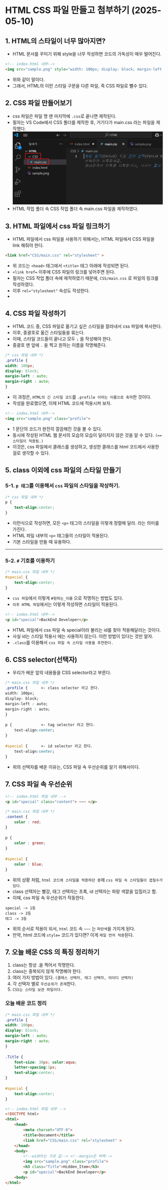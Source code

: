 # HTML CSS 파일 만들고 첨부하기 (2025-05-10)
## 1. HTML의 스타일이 너무 많아지면?
- HTML 문서를 꾸미기 위해 style을 너무 작성하면 코드의 가독성이 매우 떨어진다.
```html
<!-- index.html 내부--> 
<img src="sample.png" style="width: 100px; display: block; margin-left : auto; margin-right : auto;"> 
```
- 위와 같이 말이다.
- 그래서, HTML의 이런 스타일 구문을 다른 파일, 즉 CSS 파일로 뺄수 있다.

## 2. CSS 파일 만들어보기
- css 파일은 파일 명 맨 마지막에 `.css`로 끝나면 제작된다.
- 필자는 VS Code에서 CSS 폴더를 제작한 후, 거기다가 main.css 라는 파일을 제작했다.
![](./히히.png)
- HTML 작업 폴더 속 CSS 작업 폴더 속 main.css 파일을 제작하였다.

## 3. HTML 파일에서 css 파일 링크하기
- HTML 파일에서 css 파일을 사용하기 위해서는, HTML 파일에서 CSS 파일을 link 해줘야 한다.
```html
<link href="CSS/main.css" rel="stylesheet" >
```
- 위 코드는 `<head>` 태그에서 `<title>` 태그 아래에 작성되면 된다.
- `<link href=` 이후에 CSS 파일의 링크를 넣어주면 된다.
- 필자는 CSS 작업 폴더 속에 제작하였기 때문에, `CSS/main.css` 로 파일의 링크를 작성하였다.
- 이후 `rel="stylesheet"` 속성도 작성한다.
- 
## 4. CSS 파일 작성하기
- HTML 코드 중, CSS 파일로 옮기고 싶은 스타일을 잘라내서 css 파일에 복사한다.
- 이후, 중괄호로 옮긴 스타일들을 묶는다.
- 이때, 스타일 코드들이 끝나고 모두 `;` 을 작성해야 한다.
- 중괄호 맨 앞에 `.` 을 찍고 원하는 이름을 작명해준다.
``` css
/* css 파일 내부 */
.profile {
width: 100px; 
display: block; 
margin-left : auto; 
margin-right : auto;
}
```
- 이 과정은, `HTML의 긴 스타일 코드`를 `.profile 이라는 이름으로 축약`한 것이다.
- 작성을 완료했으면, 이제 HTML 코드에 적용시켜 보자.
``` html
<!-- index.html 내부--> 
<img src="sample.png" class="profile">
```
- 1 문단의 코드가 완전히 깔끔해진 것을 볼 수 있다.
- 동시에 작성된 HTML 웹 문서의 모습의 모습이 달라지지 않은 것을 알 수 있다. `(== 스타일이 적용됨.)`
- 이것은, css 파일에서 클래스를 생성하고, 생성한 클래스를 html 코드에서 사용한 걸로 생각할 수 있다.

## 5. class 이외에 css 파일의 스타일 만들기
### 5-1. `p 태그`를 이용해서 `css` 파일의 스타일을 작상하기.
```css
/* css 파일 내부 */
p {
    text-align:center;
}
```
- 이런식으로 작성하면, 모든 `<p>` 태그의 스타일을 이렇게 정렬해 달라. 라는 의미를 가진다.
- HTML 파일 내부의 `<p>` 태그들의 스타일이 적용된다.
- 기본 스타일을 만들 때 유용하다.
---
### 5-2. `#` 기호를 이용하기
```css
/* main.css 파일 내부 */
#special {
    text-align:center;
}
```
- `css 파일`에서 이렇게 `#원하는_이름` 으로 작명하는 방법도 있다.
- `이후 HTML 파일`에서는 이렇게 작성하면 스타일이 적용된다.
``` html
<!-- index.html 내부--> 
<p id="special">BackEnd Developer</p>
```
- HTML 파일에서 css 파일 속 special이라 불리는 id를 찾아 적용해달라는 것이다.
- 사실 id는 스타일 적용시 에는 사용하지 않는다. 이런 방법이 있다는 것만 알자.
- `.class`를 이용해서 `css 파일 속 스타일 사용을 추천한다.`

## 6. CSS selector(선택자)
- 우리가 배운 앞의 내용들을 CSS selector라고 부른다.
``` css
/* main.css 파일 내부 */
.profile {      <- class selector 라고 한다.
width: 100px; 
display: block; 
margin-left : auto; 
margin-right : auto;
}

p {             <- tag selector 라고 한다.
    text-align:center;
}

#special {      <- id selector 라고 한다.
    text-align:center;
}
```
- 위의 선택자를 배운 이유는, CSS 파일 속 우선순위를 알기 위해서이다.
## 7. CSS 파일 속 우선순위
```html
<!-- index.html 파일 내부 -->
<p id="special" class="content"> ~~~ </p>
```
``` css
/* main.css 파일 내부 */
.content {
    color : red;
}

p {
    color : green;
}

#special {
    color : blue;
}
```
- 위의 상황 처럼, `html 코드에 스타일을 적용하던 중`에 `css 파일 속 스타일들이 겹칠수가 있다`.
- class 선택자는 빨강, 태그 선택자는 초록, id 선택자는 파랑 색깔을 입힐러고 함.
- 이때, css 파일 속 우선순위가 작동한다.
```
special -> 1등
class -> 2등
태그 -> 3등
```
- 위의 순서로 적용이 되서, `html` 코드 속 `~~~` 는 `파란색`을 가지게 된다.
- 만약, html 코드에 `style=` 코드가 있다면? 이게 `제일 먼저 적용`된다.

## 7. 오늘 배운 CSS 의 특징 정리하기
1. class는 항상 .을 찍어서 작명한다.
2. class는 중복되지 않게 작명해야 한다.
3. 여러 가지 방법이 있다. `(클래스 선택자, 태그 선택자, 아이디 선택자)`
4. 각 선택자 별로 `우선순위가 존재`한다.
5. `CSS는 스타일 보관 파일이다.`

### 오늘 배운 코드 정리
``` css
/* main.css 파일 내부 */
.profile {
width: 100px; 
display: block; 
margin-left : auto; 
margin-right : auto;
}

.Title {
    font-size: 30px; color:aqua;
    letter-spacing:1px;
    text-align:center;
}

#special {
    text-align:center;
}
```
``` html
<!-- index.html 파일 내부 -->
<!DOCTYPE html>
<html>
    <head>
        <meta charset="UTF-8">
        <title>Document</title>
        <link href="CSS/main.css" rel="stylesheet" >
    </head>
    <body>
        <!--width는 가로 값--> <!--margin은 여백-->
        <img src="sample.png" class="profile"> 
        <h3 class="Title">Hidden_Item</h3>
        <p id="special">BackEnd Developer</p>
    <body>
</html>

```
